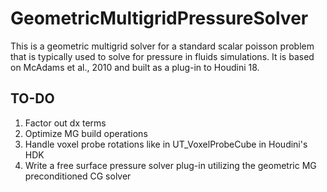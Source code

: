 # GeometricMultigridPressureSolver

This is a geometric multigrid solver for a standard scalar poisson problem that is typically used to solve for pressure in fluids simulations. It is based on McAdams et al., 2010 and built as a plug-in to Houdini 18.

## TO-DO
1. Factor out dx terms
2. Optimize MG build operations
3. Handle voxel probe rotations like in UT_VoxelProbeCube in Houdini's HDK
4. Write a free surface pressure solver plug-in utilizing the geometric MG preconditioned CG solver
